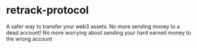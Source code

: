 # retrack-protocol
A safer way to transfer your web3 assets. No more sending money to a dead account! No more worrying about sending your hard earned money to the wrong account
